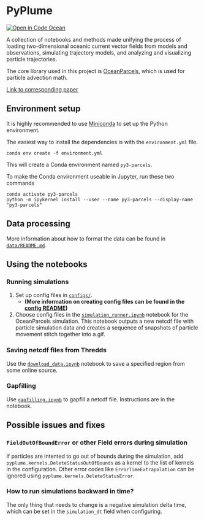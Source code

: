 # PyPlume

[![Open in Code Ocean](https://codeocean.com/codeocean-assets/badge/open-in-code-ocean.svg)](https://codeocean.com/capsule/9735287/tree/v1)

A collection of notebooks and methods made unifying the process of loading two-dimensional oceanic current vector fields from models and observations, simulating trajectory models, and analyzing and visualizing particle trajectories.

The core library used in this project is [OceanParcels](https://oceanparcels.org/), which is used for particle advection math.

[Link to corresponding paper](https://doi.org/10.1016/j.envsoft.2023.105783)

## Environment setup

It is highly recommended to use [Miniconda](https://docs.conda.io/en/latest/miniconda.html) to set up the Python environment.

The easiest way to install the dependencies is with the `environment.yml` file.
```shell
conda env create -f environment.yml
```
This will create a Conda environment named `py3-parcels`.

To make the Conda environment useable in Jupyter, run these two commands
```shell
conda activate py3-parcels
python -m ipykernel install --user --name py3-parcels --display-name "py3-parcels"
```

## Data processing

More information about how to format the data can be found in [`data/README.md`](data/README.md).

## Using the notebooks

### Running simulations

1. Set up config files in [`configs/`](configs).
	- **(More information on creating config files can be found in the [config README](configs/README.md))**
2. Choose config files in the [`simulation_runner.ipynb`](simulation_runner.ipynb) notebook for the OceanParcels simulation. This notebook outputs a new netcdf file with particle simulation data and creates a sequence of snapshots of particle movement stitch together into a gif.

### Saving netcdf files from Thredds

Use the [`download_data.ipynb`](download_data.ipynb) notebook to save a specified region from some online source.

### Gapfilling

Use [`gapfilling.ipynb`](gapfilling.ipynb) to gapfill a netcdf file. Instructions are in the notebook.

## Possible issues and fixes

### `FieldOutOfBoundError` or other Field errors during simulation

If particles are intented to go out of bounds during the simulation, add `pyplume.kernels.DeleteStatusOutOfBounds` as a kernel to the list of kernels in the configuration. Other error codes like `ErrorTimeExtrapolation` can be ignored using `pyplume.kernels.DeleteStatusError`.

### How to run simulations backward in time?

The only thing that needs to change is a negative simulation delta time, which can be set in the `simulation_dt` field when configuring.
